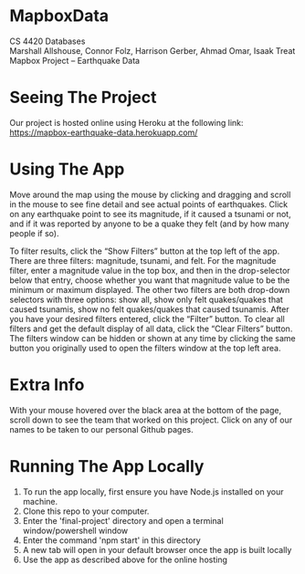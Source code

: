 # MapboxData

CS 4420 Databases  
Marshall Allshouse, Connor Folz, Harrison Gerber, Ahmad Omar, Isaak Treat  
Mapbox Project – Earthquake Data  

# Seeing The Project
Our project is hosted online using Heroku at the following link: https://mapbox-earthquake-data.herokuapp.com/ 

# Using The App
Move around the map using the mouse by clicking and dragging and scroll in the mouse to see fine detail and see actual points of earthquakes. Click on any earthquake point to see its magnitude, if it caused a tsunami or not, and if it was reported by anyone to be a quake they felt (and by how many people if so). 

To filter results, click the “Show Filters” button at the top left of the app. There are three filters: magnitude, tsunami, and felt. For the magnitude filter, enter a magnitude value in the top box, and then in the drop-selector below that entry, choose whether you want that magnitude value to be the minimum or maximum displayed. The other two filters are both drop-down selectors with three options: show all, show only felt quakes/quakes that caused tsunamis, show no felt quakes/quakes that caused tsunamis. 
After you have your desired filters entered, click the “Filter” button. To clear all filters and get the default display of all data, click the “Clear Filters” button. The filters window can be hidden or shown at any time by clicking the same button you originally used to open the filters window at the top left area.

# Extra Info
With your mouse hovered over the black area at the bottom of the page, scroll down to see the team that worked on this project. Click on any of our names to be taken to our personal Github pages.

# Running The App Locally
1. To run the app locally, first ensure you have Node.js installed on your machine.
2. Clone this repo to your computer.
3. Enter the 'final-project' directory and open a terminal window/powershell window
4. Enter the command 'npm start' in this directory
5. A new tab will open in your default browser once the app is built locally
6. Use the app as described above for the online hosting
